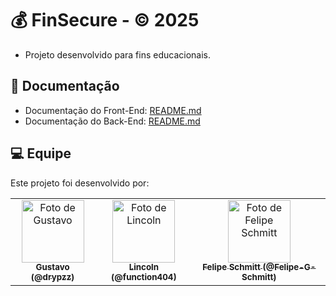 # 💰 FinSecure - © 2025

- Projeto desenvolvido para fins educacionais.

## 🧠 Documentação

- Documentação do Front-End: [README.md](https://github.com/Felipe-G-Schmitt/finSecure/blob/main/finsecure-front/README.md)
- Documentação do Back-End: [README.md](https://github.com/Felipe-G-Schmitt/finSecure/blob/main/finsecure-back/Readme.md)

## 💻 Equipe

Este projeto foi desenvolvido por:

<table>
  <tr>
    <td align="center">
      <a href="https://github.com/drypzz">
        <img src="https://avatars.githubusercontent.com/u/79218936?v=4" width="100px;" alt="Foto de Gustavo"/>
        <br />
        <sub><b>Gustavo (@drypzz)</b></sub>
      </a>
    </td>
    <td align="center">
      <a href="https://github.com/function404">
        <img src="https://avatars.githubusercontent.com/u/79523461?v=4" width="100px;" alt="Foto de Lincoln"/>
        <br />
        <sub><b>Lincoln (@function404)</b></sub>
      </a>
    </td>
    <td align="center">
      <a href="https://github.com/Felipe-G-Schmitt">
        <img src="https://avatars.githubusercontent.com/u/79218944?v=4" width="100px;" alt="Foto de Felipe Schmitt"/>
        <br />
        <sub><b>Felipe Schmitt (@Felipe-G-Schmitt)</b></sub>
      </a>
    </td>
  </tr>
</table>
